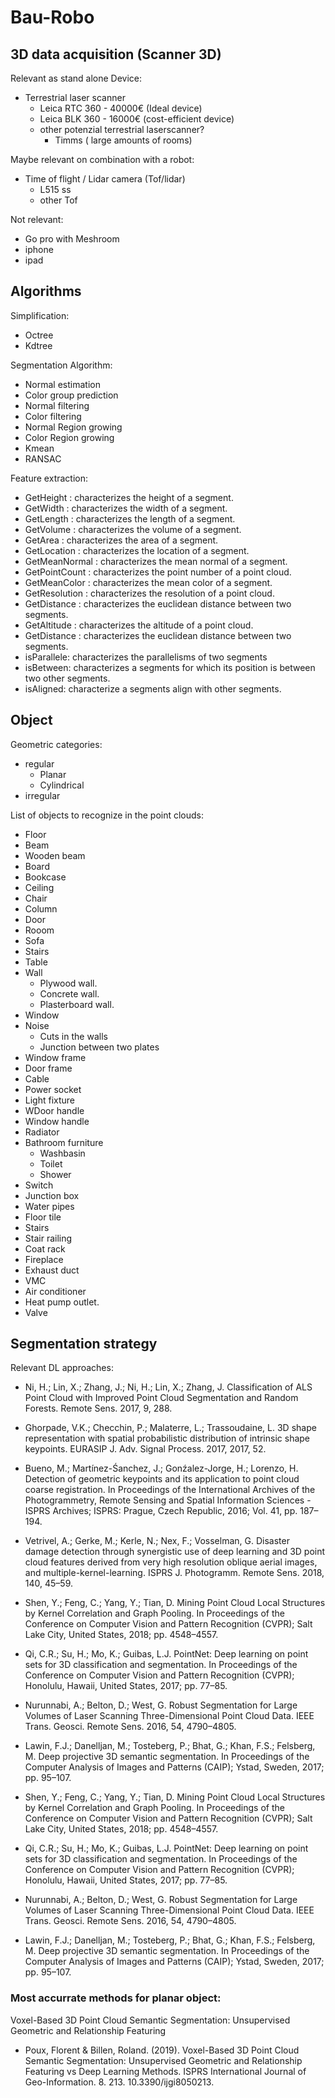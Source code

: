 # Bau-Robo

## 3D data acquisition (Scanner 3D)

Relevant as stand alone Device:
- Terrestrial laser scanner
    - Leica RTC 360 - 40000€ (Ideal device)
    - Leica BLK 360 - 16000€ (cost-efficient device)
    - other potenzial terrestrial laserscanner?
        -  Timms ( large amounts of rooms)

Maybe relevant on combination with a robot:
- Time of flight / Lidar camera (Tof/lidar)
    -  L515 ss
    -  other Tof

Not relevant:
- Go pro  with Meshroom
- iphone
- ipad


## Algorithms

Simplification:
- Octree
- Kdtree


Segmentation Algorithm:
- Normal estimation
- Color group prediction
- Normal filtering
- Color filtering
- Normal Region growing
- Color Region growing
- Kmean
- RANSAC

Feature extraction:
- GetHeight : characterizes the height of a segment.
- GetWidth : characterizes the width of a segment.
- GetLength : characterizes the length of a segment.
- GetVolume : characterizes the volume of a segment.
- GetArea : characterizes the area of a segment.
- GetLocation : characterizes the location of a segment.
- GetMeanNormal : characterizes the mean normal of a segment.
- GetPointCount : characterizes the point number of a point cloud.
- GetMeanColor : characterizes the mean color of a segment.
- GetResolution : characterizes the resolution of a point cloud.
- GetDistance : characterizes the euclidean distance between two segments.
- GetAltitude : characterizes the altitude of a point cloud.
- GetDistance : characterizes the euclidean distance between two segments.
- isParallele: characterizes the parallelisms of two segments
- isBetween: characterizes a segments for which its position is between two other segments.
- isAligned: characterize a segments align with other segments.
## Object 

Geometric categories:
- regular
    - Planar
    - Cylindrical
- irregular

List of objects to recognize in the point clouds:
-  Floor
-  Beam
-  Wooden beam
-  Board
-  Bookcase
-  Ceiling
-  Chair
-  Column
-  Door
-  Rooom
-  Sofa
-  Stairs
-  Table
-  Wall
    - Plywood wall.
    - Concrete wall.
    - Plasterboard wall.
-  Window
-  Noise
    -  Cuts in the walls
    -  Junction between two plates  
- Window frame
- Door frame
- Cable
- Power socket
- Light fixture
- WDoor handle
- Window handle
- Radiator
- Bathroom furniture
  - Washbasin
  - Toilet
  - Shower
- Switch 
- Junction box
- Water pipes
- Floor tile
- Stairs
- Stair railing
- Coat rack
- Fireplace
- Exhaust duct
- VMC
- Air conditioner
- Heat pump outlet.
- Valve

## Segmentation strategy

Relevant DL approaches:
- Ni, H.; Lin, X.; Zhang, J.; Ni, H.; Lin, X.; Zhang, J. Classification of ALS Point Cloud with Improved Point Cloud Segmentation and Random Forests. Remote Sens. 2017, 9, 288.

- Ghorpade, V.K.; Checchin, P.; Malaterre, L.; Trassoudaine, L. 3D shape representation with spatial probabilistic distribution of intrinsic shape keypoints. EURASIP J. Adv. Signal Process.
2017, 2017, 52.

- Bueno, M.; Martínez-Śanchez, J.; Gonźalez-Jorge, H.; Lorenzo, H. Detection of geometric
keypoints and its application to point cloud coarse registration. In Proceedings of the International Archives of the Photogrammetry, Remote Sensing and Spatial Information Sciences - ISPRS Archives; ISPRS: Prague, Czech Republic, 2016; Vol. 41, pp. 187–194.

- Vetrivel, A.; Gerke, M.; Kerle, N.; Nex, F.; Vosselman, G. Disaster damage detection through synergistic use of deep learning and 3D point cloud features derived from very high resolution oblique aerial images, and multiple-kernel-learning. ISPRS J. Photogramm. Remote Sens. 2018, 140, 45–59.

- Shen, Y.; Feng, C.; Yang, Y.; Tian, D. Mining Point Cloud Local Structures by Kernel Correlation and Graph Pooling. In Proceedings of the Conference on Computer Vision and Pattern Recognition (CVPR); Salt Lake City, United States, 2018; pp. 4548–4557.

- Qi, C.R.; Su, H.; Mo, K.; Guibas, L.J. PointNet: Deep learning on point sets for 3D classification and segmentation. In Proceedings of the Conference on Computer Vision and Pattern Recognition (CVPR); Honolulu, Hawaii, United States, 2017; pp. 77–85.

- Nurunnabi, A.; Belton, D.; West, G. Robust Segmentation for Large Volumes of Laser Scanning Three-Dimensional Point Cloud Data. IEEE Trans. Geosci. Remote Sens. 2016, 54, 4790–4805.

- Lawin, F.J.; Danelljan, M.; Tosteberg, P.; Bhat, G.; Khan, F.S.; Felsberg, M. Deep projective 3D semantic segmentation. In Proceedings of the Computer Analysis of Images and Patterns (CAIP); Ystad, Sweden, 2017; pp. 95–107.

- Shen, Y.; Feng, C.; Yang, Y.; Tian, D. Mining Point Cloud Local Structures by Kernel Correlation and Graph Pooling. In Proceedings of the Conference on Computer Vision and Pattern Recognition (CVPR); Salt Lake City, United States, 2018; pp. 4548–4557.

- Qi, C.R.; Su, H.; Mo, K.; Guibas, L.J. PointNet: Deep learning on point sets for 3D classification and segmentation. In Proceedings of the Conference on Computer Vision and Pattern Recognition (CVPR); Honolulu, Hawaii, United States, 2017; pp. 77–85.

- Nurunnabi, A.; Belton, D.; West, G. Robust Segmentation for Large Volumes of Laser Scanning Three-Dimensional Point Cloud Data. IEEE Trans. Geosci. Remote Sens. 2016, 54, 4790–4805.

- Lawin, F.J.; Danelljan, M.; Tosteberg, P.; Bhat, G.; Khan, F.S.; Felsberg, M. Deep projective 3D semantic segmentation. In Proceedings of the Computer Analysis of Images and Patterns (CAIP); Ystad, Sweden, 2017; pp. 95–107.

### Most accurrate methods for planar object: 

Voxel-Based 3D Point Cloud Semantic Segmentation: Unsupervised Geometric and Relationship Featuring

* Poux, Florent & Billen, Roland. (2019). Voxel-Based 3D Point Cloud Semantic Segmentation: Unsupervised Geometric and Relationship Featuring vs Deep Learning Methods. ISPRS International Journal of Geo-Information. 8. 213. 10.3390/ijgi8050213. 
